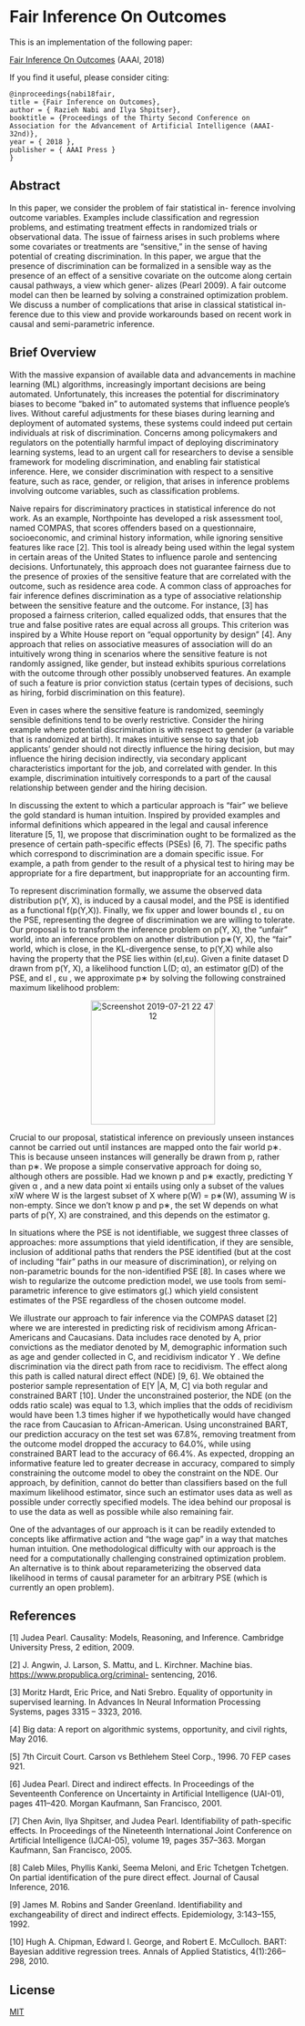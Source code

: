 
# Fair Inference On Outcomes

This is an implementation of the following paper: 

[Fair Inference On Outcomes](https://www.google.com/url?sa=t&rct=j&q=&esrc=s&source=web&cd=2&ved=2ahUKEwjP86OOucfjAhUOy1kKHVLEAOgQFjABegQIBBAC&url=https%3A%2F%2Fwww.aaai.org%2Focs%2Findex.php%2FAAAI%2FAAAI18%2Fpaper%2Fdownload%2F16683%2F15898&usg=AOvVaw1WJUX88iZwZ_Flgw6Czisa)
(AAAI, 2018)


If you find it useful, please consider citing:
```
@inproceedings{nabi18fair,
title = {Fair Inference on Outcomes},
author = { Razieh Nabi and Ilya Shpitser},
booktitle = {Proceedings of the Thirty Second Conference on Association for the Advancement of Artificial Intelligence (AAAI-32nd)},
year = { 2018 }, 
publisher = { AAAI Press }
}
```


## Abstract  
In this paper, we consider the problem of fair statistical in- ference involving outcome variables. Examples include classification and regression problems, and estimating treatment effects in randomized trials or observational data. The issue of fairness arises in such problems where some covariates or treatments are “sensitive,” in the sense of having potential of creating discrimination. In this paper, we argue that the presence of discrimination can be formalized in a sensible way as the presence of an effect of a sensitive covariate on the outcome along certain causal pathways, a view which gener- alizes (Pearl 2009). A fair outcome model can then be learned by solving a constrained optimization problem. We discuss a number of complications that arise in classical statistical in- ference due to this view and provide workarounds based on recent work in causal and semi-parametric inference.


## Brief Overview 
With the massive expansion of available data and advancements in machine learning (ML) algorithms, increasingly important decisions are being automated. Unfortunately, this increases the potential for discriminatory biases to become “baked in” to automated systems that influence people’s lives. Without careful adjustments for these biases during learning and deployment of automated systems, these systems could indeed put certain individuals at risk of discrimination. Concerns among policymakers and regulators on the potentially harmful impact of deploying discriminatory learning systems, lead to an urgent call for researchers to devise a sensible framework for modeling discrimination, and enabling fair statistical inference. Here, we consider discrimination with respect to a sensitive feature, such as race, gender, or religion, that arises in inference problems involving outcome variables, such as classification problems.

Naive repairs for discriminatory practices in statistical inference do not work. As an example, Northpointe has developed a risk assessment tool, named COMPAS, that scores offenders based on a questionnaire, socioeconomic, and criminal history information, while ignoring sensitive features like race [2]. This tool is already being used within the legal system in certain areas of the United States to influence parole and sentencing decisions. Unfortunately, this approach does not guarantee fairness due to the presence of proxies of the sensitive feature that are correlated with the outcome, such as residence area code. A common class of approaches for fair inference defines discrimination as a type of associative relationship between the sensitive feature and the outcome. For instance, [3] has proposed a fairness criterion, called equalized odds, that ensures that the true and false positive rates are equal across all groups. This criterion was inspired by a White House report on “equal opportunity by design” [4]. Any approach that relies on associative measures of association will do an intuitively wrong thing in scenarios where the sensitive feature is not randomly assigned, like gender, but instead exhibits spurious correlations with the outcome through other possibly unobserved features. An example of such a feature is prior conviction status (certain types of decisions, such as hiring, forbid discrimination on this feature).

Even in cases where the sensitive feature is randomized, seemingly sensible definitions tend to be overly restrictive. Consider the hiring example where potential discrimination is with respect to gender (a variable that is randomized at birth). It makes intuitive sense to say that job applicants’ gender should not directly influence the hiring decision, but may influence the hiring decision indirectly, via secondary applicant characteristics important for the job, and correlated with gender. In this example, discrimination intuitively corresponds to a part of the causal relationship between gender and the hiring decision.

In discussing the extent to which a particular approach is “fair” we believe the gold standard is human intuition. Inspired by provided examples and informal definitions which appeared in the legal and causal inference literature [5, 1], we propose that discrimination ought to be formalized as the presence of certain path-specific effects (PSEs) [6, 7]. The specific paths which correspond to discrimination are a domain specific issue. For example, a path from gender to the result of a physical test to hiring may be appropriate for a fire department, but inappropriate for an accounting firm.


To represent discrimination formally, we assume the observed data distribution p(Y, X), is induced by a causal model, and the PSE is identified as a functional f(p(Y,X)). Finally, we fix upper and lower bounds εl , εu on the PSE, representing the degree of discrimination we are willing to tolerate. Our proposal is to transform the inference problem on p(Y, X), the “unfair” world, into an inference problem on another distribution p∗(Y, X), the “fair” world, which is close, in the KL-divergence sense, to p(Y,X) while also having the property that the PSE lies within (εl,εu). Given a finite dataset D drawn from p(Y, X), a likelihood function L(D; α), an estimator g(D) of the PSE, and εl , εu , we approximate p∗ by solving the following constrained maximum likelihood problem:


<p align="center">
<img width="218" alt="Screenshot 2019-07-21 22 47 12" src="https://user-images.githubusercontent.com/19523408/61602932-9110ef00-ac09-11e9-9bf7-77fbcdc18e12.png">
</p>


Crucial to our proposal, statistical inference on previously unseen instances cannot be carried out until instances are mapped onto the fair world p∗. This is because unseen instances will generally be drawn from p, rather than p∗. We propose a simple conservative approach for doing so, although others are possible. Had we known p and p∗ exactly, predicting Y given α , and a new data point xi entails using only a subset of the values xiW where W is the largest subset of X where p(W) = p∗(W), assuming W is non-empty. Since we don’t know p and p∗, the set W depends on what parts of p(Y, X) are constrained, and this depends on the estimator g.



In situations where the PSE is not identifiable, we suggest three classes of approaches: more assumptions that yield identification, if they are sensible, inclusion of additional paths that renders the PSE identified (but at the cost of including “fair” paths in our measure of discrimination), or relying on non-parametric bounds for the non-identified PSE [8]. In cases where we wish to regularize the outcome prediction model, we use tools from semi-parametric inference to give estimators g(.) which yield consistent estimates of the PSE regardless of the chosen outcome model.


We illustrate our approach to fair inference via the COMPAS dataset [2] where we are interested in predicting risk of recidivism among African-Americans and Caucasians. Data includes race denoted by A, prior convictions as the mediator denoted by M, demographic information such as age and gender collected in C, and recidivism indicator Y . We define discrimination via the direct path from race to recidivism. The effect along this path is called natural direct effect (NDE) [9, 6]. We obtained the posterior sample representation of E[Y |A, M, C] via both regular and constrained BART [10]. Under the unconstrained posterior, the NDE (on the odds ratio scale) was equal to 1.3, which implies that the odds of recidivism would have been 1.3 times higher if we hypothetically would have changed the race from Caucasian to African-American. Using unconstrained BART, our prediction accuracy on the test set was 67.8%, removing treatment from the outcome model dropped the accuracy to 64.0%, while using constrained BART lead to the accuracy of 66.4%. As expected, dropping an informative feature led to greater decrease in accuracy, compared to simply constraining the outcome model to obey the constraint on the NDE. Our approach, by definition, cannot do better than classifiers based on the full maximum likelihood estimator, since such an estimator uses data as well as possible under correctly specified models. The idea behind our proposal is to use the data as well as possible while also remaining fair.


One of the advantages of our approach is it can be readily extended to concepts like affirmative action and “the wage gap” in a way that matches human intuition. One methodological difficulty with our approach is the need for a computationally challenging constrained optimization problem. An alternative is to think about reparameterizing the observed data likelihood in terms of causal parameter for an arbitrary PSE (which is currently an open problem).


## References 

[1] Judea Pearl. Causality: Models, Reasoning, and Inference. Cambridge University Press, 2 edition, 2009.

[2] J. Angwin, J. Larson, S. Mattu, and L. Kirchner. Machine bias. https://www.propublica.org/criminal-
sentencing, 2016.

[3] Moritz Hardt, Eric Price, and Nati Srebro. Equality of opportunity in supervised learning. In Advances In
Neural Information Processing Systems, pages 3315 – 3323, 2016.

[4] Big data: A report on algorithmic systems, opportunity, and civil rights, May 2016.

[5] 7th Circuit Court. Carson vs Bethlehem Steel Corp., 1996. 70 FEP cases 921.

[6] Judea Pearl. Direct and indirect effects. In Proceedings of the Seventeenth Conference on Uncertainty in Artificial Intelligence (UAI-01), pages 411–420. Morgan Kaufmann, San Francisco, 2001.

[7] Chen Avin, Ilya Shpitser, and Judea Pearl. Identifiability of path-specific effects. In Proceedings of the Nineteenth International Joint Conference on Artificial Intelligence (IJCAI-05), volume 19, pages 357–363. Morgan Kaufmann, San Francisco, 2005.

[8] Caleb Miles, Phyllis Kanki, Seema Meloni, and Eric Tchetgen Tchetgen. On partial identification of the pure direct effect. Journal of Causal Inference, 2016.

[9] James M. Robins and Sander Greenland. Identifiability and exchangeability of direct and indirect effects. Epidemiology, 3:143–155, 1992.

[10] Hugh A. Chipman, Edward I. George, and Robert E. McCulloch. BART: Bayesian additive regression trees. Annals of Applied Statistics, 4(1):266–298, 2010.



## License
[MIT](https://choosealicense.com/licenses/mit/)
